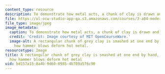 ```yaml
---
content_type: resource
description: To demonstrate how metal acts, a chunk of clay is drawn and pointed.
file: https://ol-ocw-studio-app-qa.s3.amazonaws.com/courses/3-a04-modern-blacksmithing-and-physical-metallurgy-fall-2008/bd157a158a4b9d6009854b789a576c90_027.jpg
file_type: image/jpeg
image_metadata:
  caption: To demonstrate how metal acts, a chunk of clay is drawn and pointed.
  credit: 'Credit: Image courtesy of MIT OpenCourseWare.'
  image-alt: A rectangular chunk of grey clay is smashed at one end by hand, to demonstrate
    how hammer blows deform hot metal.
resourcetype: Image
title: A rectangular chunk of grey clay is smashed at one end by hand, to demonstrate
  how hammer blows deform hot metal
uid: bd157a15-8a4b-9d60-0985-4b789a576c90
---
```


